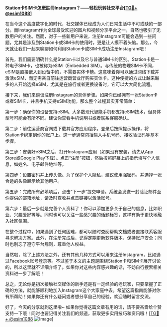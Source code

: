 **Station卡SIM卡怎麽註冊Instagram？——轻松玩转社交平台[[TG💪+ @esim1088](https://t.me/s/esim1088)]**

在当今这个高度数字化的时代，社交媒体已经成为人们日常生活中不可或缺的一部分。而Instagram作为全球最受欢迎的图片和视频分享平台之一，自然也吸引了无数用户的关注。然而，对于一些新用户来说，注册Instagram可能会遇到一些问题，尤其是涉及到Station卡或SIM卡的使用时，更是让人摸不着头脑。那么，今天就让我们一起来聊聊如何利用Station卡或SIM卡成功注册Instagram吧！

首先，我们需要明确什么是Station卡以及它与普通SIM卡的区别。Station卡是一种电子SIM卡，也被称为eSIM（Embedded SIM）。与传统的物理SIM卡不同，eSIM是直接嵌入到设备中的，不需要实体卡槽。这意味着你可以通过网络下载并激活eSIM，而无需亲自前往运营商营业厅购买实体卡。这种便捷的方式让越来越多的人开始选择eSIM，尤其是在旅行或者更换设备时，它可以大大简化流程。

接下来，我们来谈谈注册Instagram的具体步骤。如果你已经拥有一张Station卡或者SIM卡，并且手机支持eSIM功能，那么整个过程其实非常简单：

第一步：确保你的设备支持eSIM。大多数现代智能手机都支持eSIM技术，但具体型号可能会有所不同。建议你查看手机说明书或者联系客服确认。

第二步：前往运营商官网或下载其官方应用程序。登录后按照提示操作，将Station卡绑定到你的账户上。这一步通常包括输入手机号码、接收验证码等基本步骤。

第三步：安装好eSIM之后，打开Instagram应用（如果没有安装，请先从App Store或Google Play下载）。点击“注册”按钮，然后按照屏幕上的指示填写个人信息，如姓名、电子邮件地址等。

第四步：设置密码并上传头像。为了保护个人隐私，建议使用强密码，并选择一张合适的头像展示给其他用户。

第五步：完成所有必填项后，点击“下一步”提交申请。系统会发送一封验证邮件至你提供的邮箱地址，请及时查收并点击链接以激活账号。

第六步：最后一步就是完善个人资料了！你可以添加更多关于自己的信息，比如职业、兴趣爱好等等。同时也可以关注一些感兴趣的话题标签，这样有助于更快地融入社区氛围。

在整个过程中，如果遇到了任何困难，都可以随时查阅帮助文档或者直接联系客服寻求解决方案。此外，在注册完成后，记得定期更新软件版本，保持账户安全；同时也别忘了遵守平台规则，尊重他人权益。

当然啦，除了上述方法之外，还有其他几种方式可以用来注册Instagram，比如通过Facebook账号登录等。不过鉴于本文的主题是围绕Station卡和SIM卡展开讨论的，所以这里就不详细介绍了。如果你对这些内容感兴趣的话，不妨自行搜索相关资料进一步了解哦！

总之，无论你是初次接触社交媒体的新手还是有一定经验的老玩家，只要掌握了正确的方法，就能够顺利地加入Instagram这个大家庭中去。希望这篇指南能够对你有所帮助！如果你还有什么疑问或者想分享自己的经验，欢迎随时留言交流。

好了，今天的分享就到这里啦~ 如果你觉得这篇文章有用的话，请不要吝啬给个赞支持一下哦！同时也要记得关注我们的频道，获取更多实用技巧和资讯哦！[[TG💪+ @esim1088](https://t.me/s/esim1088) ![Image](https://i.postimg.cc/4NQfJmqS/Snipaste-2025-05-13-00-14-12.png)]